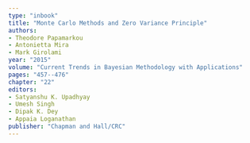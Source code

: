 ```yaml
---
type: "inbook"
title: "Monte Carlo Methods and Zero Variance Principle"
authors:
- Theodore Papamarkou
- Antonietta Mira
- Mark Girolami
year: "2015"
volume: "Current Trends in Bayesian Methodology with Applications"
pages: "457--476"
chapter: "22"
editors:
- Satyanshu K. Upadhyay
- Umesh Singh
- Dipak K. Dey
- Appaia Loganathan
publisher: "Chapman and Hall/CRC"
---
```

